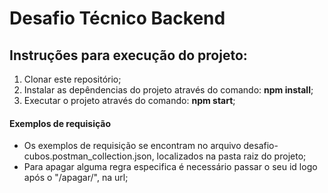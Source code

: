 # Desafio Técnico Backend

## Instruções para execução do projeto:

1. Clonar este repositório;
2. Instalar as depêndencias do projeto através do comando: **npm install**;
3. Executar o projeto através do comando: **npm start**;

#### Exemplos de requisição

* Os exemplos de requisição se encontram no arquivo desafio-cubos.postman_collection.json, localizados na pasta raiz do projeto;
* Para apagar alguma regra especifica é necessário passar o seu id logo após o "/apagar/", na url;